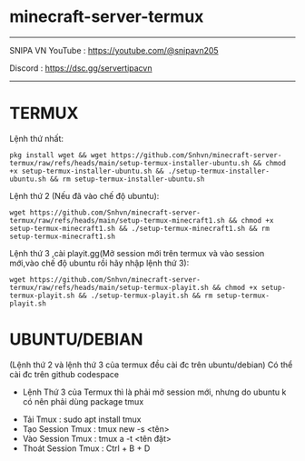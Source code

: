 # minecraft-server-termux
________________________________
SNIPA VN
YouTube :
https://youtube.com/@snipavn205

Discord :
https://dsc.gg/servertipacvn
________________________________
# TERMUX
Lệnh thứ nhất:
```
pkg install wget && wget https://github.com/Snhvn/minecraft-server-termux/raw/refs/heads/main/setup-termux-installer-ubuntu.sh && chmod +x setup-termux-installer-ubuntu.sh && ./setup-termux-installer-ubuntu.sh && rm setup-termux-installer-ubuntu.sh
```
Lệnh thứ 2 (Nếu đã vào chế độ ubuntu):
```
wget https://github.com/Snhvn/minecraft-server-termux/raw/refs/heads/main/setup-termux-minecraft1.sh && chmod +x setup-termux-minecraft1.sh && ./setup-termux-minecraft1.sh && rm setup-termux-minecraft1.sh
```
Lệnh thứ 3 ,cài playit.gg(Mở session mới trên termux và vào session mới,vào chế độ ubuntu rồi hãy nhập lệnh thứ 3):
```
wget https://github.com/Snhvn/minecraft-server-termux/raw/refs/heads/main/setup-termux-playit.sh && chmod +x setup-termux-playit.sh && ./setup-termux-playit.sh && rm setup-termux-playit.sh
```
# UBUNTU/DEBIAN
(Lệnh thứ 2 và lệnh thứ 3 của termux đều cài đc trên ubuntu/debian)
Có thể cài đc trên github codespace
- Lệnh Thứ 3 của Termux thì là phải mở session mới, nhưng do ubuntu k có nên phải dùng package tmux
+ Tải Tmux : sudo apt install tmux
+ Tạo Session Tmux : tmux new -s <tên>
+ Vào Session Tmux : tmux a -t <tên đặt>
+ Thoát Session Tmux : Ctrl + B + D
